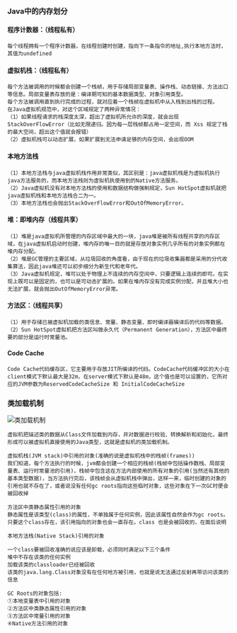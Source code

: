 ### Java中的内存划分

#### 程序计数器：（线程私有）

```
每个线程拥有一个程序计数器，在线程创建时创建，指向下一条指令的地址,执行本地方法时，其值为undefined
```

#### 虚拟机栈：（线程私有）

```
每个方法被调用的时候都会创建一个栈帧，用于存储局部变量表、操作栈、动态链接、方法出口等信息。局部变量表存放的是：编译期可知的基本数据类型、对象引用类型。
每个方法被调用直到执行完成的过程，就对应着一个栈帧在虚拟机中从入栈到出栈的过程。
在Java虚拟机规范中，对这个区域规定了两种异常情况：
（1）如果线程请求的栈深度太深，超出了虚拟机所允许的深度，就会出现StackOverFlowError（比如无限递归。因为每一层栈帧都占用一定空间，而 Xss 规定了栈的最大空间，超出这个值就会报错）
（2）虚拟机栈可以动态扩展，如果扩展到无法申请足够的内存空间，会出现OOM
```

#### 本地方法栈

```
（1）本地方法栈与java虚拟机栈作用非常类似，其区别是：java虚拟机栈是为虚拟机执行java方法服务的，而本地方法栈则为虚拟机执使用到的Native方法服务。
（2）Java虚拟机没有对本地方法栈的使用和数据结构做强制规定，Sun HotSpot虚拟机就把java虚拟机栈和本地方法栈合二为一。
（3）本地方法栈也会抛出StackOverFlowError和OutOfMemoryError。
```

#### 堆：即堆内存（线程共享）

```
（1）堆是java虚拟机所管理的内存区域中最大的一块，java堆是被所有线程共享的内存区域，在java虚拟机启动时创建，堆内存的唯一目的就是存放对象实例几乎所有的对象实例都在堆内存分配。
（2）堆是GC管理的主要区域，从垃圾回收的角度看，由于现在的垃圾收集器都是采用的分代收集算法，因此java堆还可以初步细分为新生代和老年代。
（3）Java虚拟机规定，堆可以处于物理上不连续的内存空间中，只要逻辑上连续的即可。在实现上既可以是固定的，也可以是可动态扩展的。如果在堆内存没有完成实例分配，并且堆大小也无法扩展，就会抛出OutOfMemoryError异常。
```

#### 方法区：（线程共享）

```
（1）用于存储已被虚拟机加载的类信息、常量、静态变量、即时编译器编译后的代码等数据。
（2）Sun HotSpot虚拟机把方法区叫做永久代（Permanent Generation），方法区中最终要的部分是运行时常量池。
```

#### Code Cache

```
Code Cache代码缓存区，它主要用于存放JIT所编译的代码。CodeCache代码缓冲区的大小在client模式下默认最大是32m，在server模式下默认是48m，这个值也是可以设置的，它所对应的JVM参数为ReservedCodeCacheSize 和 InitialCodeCacheSize
```

### 类加载机制

![类加载机制](D:\config\pic\类加载机制.png)

```虚拟机把描述类的数据从Class文件加载到内存，并对数据进行校验、转换解析和初始化，最终形成可以被虚拟机直接使用的Java类型，这就是虚拟机的类加载机制。```

```
虚拟机栈(JVM stack)中引用的对象(准确的说是虚拟机栈中的栈帧(frames)) 
我们知道，每个方法执行的时候，jvm都会创建一个相应的栈帧(栈帧中包括操作数栈、局部变量表、运行时常量池的引用)，栈帧中包含这在方法内部使用的所有对象的引用(当然还有其他的基本类型数据)，当方法执行完后，该栈帧会从虚拟机栈中弹出，这样一来，临时创建的对象的引用也就不存在了，或者说没有任何gc roots指向这些临时对象，这些对象在下一次GC时便会被回收掉

方法区中类静态属性引用的对象 
静态属性是该类型(class)的属性，不单独属于任何实例，因此该属性自然会作为gc roots。只要这个class存在，该引用指向的对象也会一直存在。class 也是会被回收的，在面后说明

本地方法栈(Native Stack)引用的对象

一个class要被回收准确的说应该是卸载，必须同时满足以下三个条件
堆中不存在该类的任何实例
加载该类的classloader已经被回收
该类的java.lang.Class对象没有在任何地方被引用，也就是说无法通过反射再带访问该类的信息
```

```
GC Roots的对象包括:
①本地变量表中引用的对象
②方法区中类静态属性引用的对象
③方法区中常量引用的对象
④Native方法引用的对象
```


